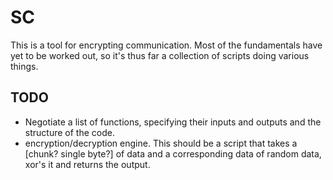 # SC
This is a tool for encrypting communication.  Most of the fundamentals have yet to be worked out, so it's thus far a collection of scripts doing various things.

## TODO
- Negotiate a list of functions, specifying their inputs and outputs and the structure of the code.
- encryption/decryption engine.  This should be a script that takes a [chunk? single byte?] of data and a corresponding data of random data, xor's it and returns the output.
